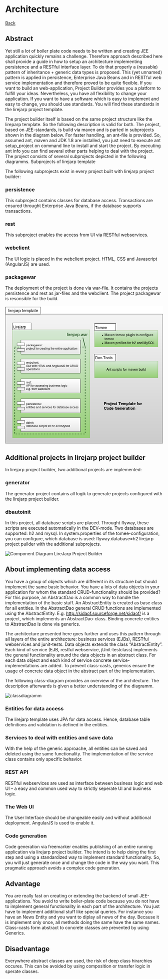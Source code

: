 # Architecture

[Back](../README.md)

## Abstract
Yet still a lot of boiler plate code needs to be written and creating JEE application quickly remains a challenge. Therefore approach described here shall provide a guide in how to setup an architecture implementing persistence and a RESTful interface layer. To do that properly a (reusable) pattern of inheritance + generic data types is proposed. This (yet unnamed) pattern is applied in persistence, Enterprise Java Beans and in RESTful web service implementation and therefore proved to be quite flexible. If you want to build an web-application, Project Builder provides you a platform to fulfill your ideas. Nevertheless, you have all flexibility to change your application. If you want to have a software which is easy to implement and easy to change, you should use standards. You will find these standards in the lirejarp project template.

The project builder itself is based on the same project structure like the lireparp template. So the following description is valid for both. The project, based on JEE-standards, is build via maven and is parted in subprojects shown in the diagram below. For faster handling, an ant-file is provided. So, assumed ant, maven and JDK 1.8 are installed, you just need to execute ant setup_project on command line to install and start the project. By executing ant info you can find several other parts helping to deal with the project. The project consists of several subprojects depicted in the following diagramms.
Subprojects of lirejarp template

The following subprojects exist in every project built with lirejarp project builder:

### persistence 
This subproject contains classes for database access. Transactions are ensured throught Enterprise Java Beans, if the database supports transactions.

### rest
This subproject enables the access from UI via RESTful webservices.
### webclient
The UI logic is placed in the webclient project. HTML, CSS and Javascript (AngularJS) are used.

### packagewar
The deployment of the project is done via war-file. It contains the projects persistence and rest as jar-files and the webclient. The project packagewar is resonsible for the build.

![Component Diagram LireJarp](diagrams/lirejarpTemplate.png)

## Additional projects in lirejarp project builder
In lirejarp project builder, two additional projects are implemented:

### generator
The generator project contains all logik to generate projects configured with the lirejarp project builder.

### dbautoinit
In this project, all database scripts are placed. Throught flyway, these scripts are executed automatically in the DEV-mode. Two databases are supported: h2 and mysql. In system.properties of the tomee-configuration, you can configure, which database is used: flyway.database=h2 lirejarp project puilder with the additional subprojects.

![Component Diagram LireJarp Project Builder](https://wp.starwit.de/ljprojectbuilder/wp-content/uploads/sites/7/2017/02/komponentendiagrammPS.png)

## About implementing data access

You have a group of objects which are different in its structure but should implement the same basic behavior. You have a lots of data objects in your application for whom the standard CRUD-functionality should be provided? For this purpose, an AbstractDao is a common way to handle the implementation of the basic stuff. An AbstractEntity is created as base class for all entities. In the AbstractDao general CRUD functions are implemented using the AbstractEntity. E.g. http://sidaof.sourceforge.net/sidaof/ is a project, which implements an AbstractDao-class. Binding concrete entities to AbstractDao is done via generics.

The architecture presented here goes further and uses this pattern through all layers of the entire architecture: business services (EJBs), RESTful webservices and junit-tests. Data objects extends the class “AbstractEntity”. Each kind of service (EJB, restful webservice, jUnit-testclass) implements the general functionality around the data objects in an abstract class. For each data object and each kind of service concrete service-implementations are added. To prevent class-casts, generics ensure the usage of concrete data object in the abstract part of the implementation.

The following class-diagram provides an overview of the architecture. The description afterwards is given a better understanding of the diagramm.

![classdiagramm](https://wp.starwit.de/wp-content/uploads/2016/10/classDiagramm-1.png)

### Entities for data access
The lirejarp template uses JPA for data access. Hence, database table definitions and validation is defined in the entities.

### Services to deal with entities and save data
With the help of the generic approache, all entities can be saved and deleted using the same functionality. The implementation of the service class contains only specific behavior.

### REST API
RESTful webservices are used as interface between business logic and web UI – a easy and common used way to strictly seperate UI and business logic.

### The Web UI
The User Interface should be changeable easily and without additional deployment. AngularJS is used to enable it.

### Code generation
Code generation via freemarker enables publishing of an entire running application via lirejarp project builder. The intend is to help doing the first step and using a standardized way to implement standard functionality. So, you will just generate once and change the code in the way you want. This pragmatic approach avoids a complex code generation.

## Advantage
You are really fast on creating or extending the backend of small JEE-applications. You avoid to write boiler-plate code because you do not have to implement general functionality in each part of the architecture. You just have to implement additional stuff like special queries. For instance you have an News Entity and you want to diplay all news of the day. Because it is implement only once, all methods doing the same have the same names. Class-casts form abstract to concrete classes are prevented by using Generics.

## Disadvantage
Everywhere abstract classes are used, the risk of deep class hirarchies occures. This can be avoided by using composition or transfer logic in sperate classes.
